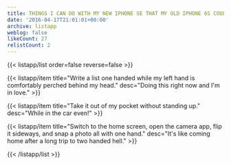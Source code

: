```yaml
---
title: THINGS I CAN DO WITH MY NEW IPHONE SE THAT MY OLD IPHONE 6S COULDN'T DO
date: '2016-04-17T21:01:01+00:00'
archive: listapp
weblog: false
likeCount: 27
relistCount: 2
---
```



{{< listapp/list order=false reverse=false >}}

   {{< listapp/item title="Write a list one handed while my left hand is comfortably perched behind my head."
      desc="Doing this right now and I'm in love." >}}

   {{< listapp/item title="Take it out of my pocket without standing up."
      desc="While in the car even!" >}}

   {{< listapp/item title="Switch to the home screen, open the camera app, flip it sideways, and snap a photo all with one hand."
      desc="It's like coming home after a long trip to two handed hell." >}}

{{< /listapp/list >}}
